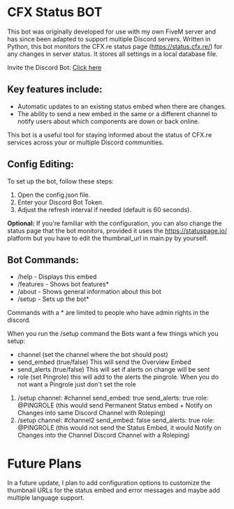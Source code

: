 # CFX Status BOT

This bot was originally developed for use with my own FiveM server and has since been adapted to support multiple Discord servers. Written in Python, this bot monitors the CFX.re status page (https://status.cfx.re/) for any changes in server status. It stores all settings in a local database file.

Invite the Discord Bot: [Click here](https://discord.com/oauth2/authorize?client_id=1400414658535489566&permissions=2048&integration_type=0&scope=bot)

## Key features include:

- Automatic updates to an existing status embed when there are changes.
- The ability to send a new embed in the same or a different channel to notify users about which components are down or back online.

This bot is a useful tool for staying informed about the status of CFX.re services across your or multiple Discord communities.

## Config Editing:

To set up the bot, follow these steps:

1. Open the config.json file.
2. Enter your Discord Bot Token.
3. Adjust the refresh interval if needed (default is 60 seconds).

**Optional:** If you're familiar with the configuration, you can also change the status page that the bot monitors, provided it uses the https://statuspage.io/ platform but you have to edit the  thumbnail_url in main.py by yourself.

## Bot Commands:

- /help - Displays this embed
- /features - Shows bot features*
- /about - Shows general information about this bot
- /setup - Sets up the bot*

Commands with a * are limited to people who have admin rights in the discord.


When you run the /setup command the Bots want a few things which you setup:
- channel (set the channel where the bot should post)
- send_embed (true/false) This will send the Overview Embed
- send_alerts (true/false) This will set if alerts on change will be sent
- role (set Pingrole) this will add to the alerts the pingrole.
When you do not want a Pingrole just don't set the role


1. /setup channel: #channel send_embed: true send_alerts: true role: @PINGROLE 
(this would send Permanent Status embed + Notify on Changes into same Discord Channel with Roleping)
2. /setup channel: #channel2 send_embed: false send_alerts: true role: @PINGROLE 
(this would not send the Status Embed, it would Notify on Changes into the Channel Discord Channel with a Roleping)


# Future Plans

In a future update, I plan to add configuration options to customize the thumbnail URLs for the status embed and error messages and maybe add multiple language support.
